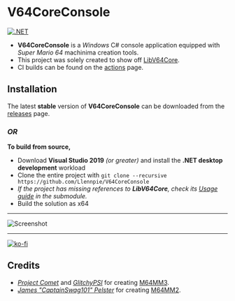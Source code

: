 # V64CoreConsole

[![.NET](https://github.com/Llennpie/V64CoreConsole/actions/workflows/dotnet.yml/badge.svg)](https://github.com/Llennpie/V64CoreConsole/actions/workflows/dotnet.yml)

- **V64CoreConsole** is a *Windows* C# console application equipped with *Super Mario 64* machinima creation tools.
- This project was solely created to show off [LibV64Core](https://github.com/Llennpie/LibV64Core).
- CI builds can be found on the [actions](https://github.com/Llennpie/V64CoreConsole/actions) page.

## Installation

The latest **stable** version of **V64CoreConsole** can be downloaded from the [releases](https://github.com/Llennpie/V64CoreConsole/releases) page.

### *OR*

**To build from source,** 
- Download **Visual Studio 2019** *(or greater)* and install the **.NET desktop development** workload
- Clone the entire project with `git clone --recursive https://github.com/Llennpie/V64CoreConsole`
- *If the project has missing references to **LibV64Core**, check its [Usage guide](https://github.com/Llennpie/LibV64Core#usage) in the submodule.*
- Build the solution as x64

---

![Screenshot](https://cdn.discordapp.com/attachments/863117129347891251/1216049969702895626/image.png)

---

[![ko-fi](https://ko-fi.com/img/githubbutton_sm.svg)](https://ko-fi.com/J3J05B5WR)

## Credits

- *[Project Comet](https://github.com/projectcomet64)* and *[GlitchyPSI](https://github.com/GlitchyPSIX)* for creating [M64MM3](https://github.com/projectcomet64/M64MM).
- *[James "CaptainSwag101" Pelster](https://github.com/jpmac26)* for creating [M64MM2](https://github.com/jpmac26/M64MM2).
